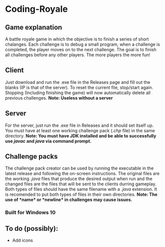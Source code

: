 # Coding-Royale
## Game explanation
A battle royale game in which the objective is to finish a series of short chalanges. Each challenge is to debug a small program, when a challenge is completed, the player moves on to the next challenge. The goal is to finish all challenges before any other players. The more players the more fun!

## Client
Just download and run the .exe file in the Releases page and fill out the blanks (IP is that of the server). To reset the current file, stop/start again. Stopping (Including finishing the game) will now automatically delete all previous challenges. **Note: Useless without a server**

## Server
For the server, just run the .exe file in Releases and it should set itself up. You must have at least one working challenge pack (_.chp_ file) in the same directory. **Note: You must have JDK installed and be able to successfully use *javac* and *java* via command prompt.**

## Challenge packs
The challenge pack creator can be used by running the executable in the latest release and following the on-screen instructions. The original files are the working *.java* files that produce the desired output when run and the changed files are the files that will be sent to the clients durring gameplay. Both types of files should have the same filename with a *.java* extension. It is recomended to put both types of files in their own directories. **Note: The use of \*name\* or \*newline\* in challenges may cause issues.**

### Built for Windows 10

## To do (possibly):
* Add icons